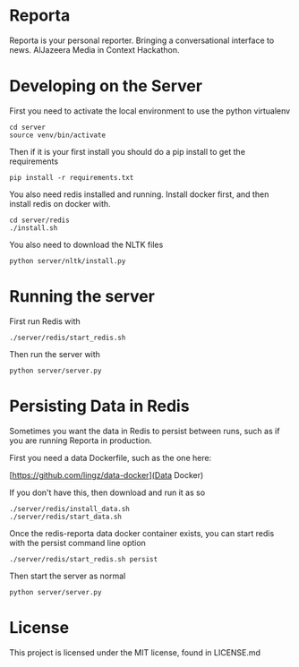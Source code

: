 Reporta
=================

Reporta is your personal reporter. Bringing a conversational interface to news. AlJazeera Media in Context Hackathon. 

Developing on the Server
========================

First you need to activate the local environment to use the python virtualenv

```
cd server
source venv/bin/activate
```

Then if it is your first install you should do a pip install to get the requirements

```
pip install -r requirements.txt
```

You also need redis installed and running. Install docker first, and then install
redis on docker with.

```
cd server/redis
./install.sh
```

You also need to download the NLTK files

```
python server/nltk/install.py
```

Running the server
==================

First run Redis with
```
./server/redis/start_redis.sh
```

Then run the server with

```
python server/server.py
```

Persisting Data in Redis
========================

Sometimes you want the data in Redis to persist between runs, such as if you are
running Reporta in production.

First you need a data Dockerfile, such as the one here:

[https://github.com/lingz/data-docker](Data Docker)

If you don't have this, then download and run it as so

```
./server/redis/install_data.sh
./server/redis/start_data.sh
```

Once the redis-reporta data docker container exists, you can start redis with the persist
command line option

```
./server/redis/start_redis.sh persist
```

Then start the server as normal

```
python server/server.py
```

License
=======

This project is licensed under the MIT license, found in LICENSE.md
